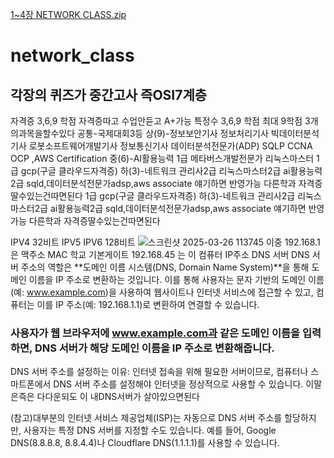 
[1~4장 NETWORK CLASS.zip](https://github.com/user-attachments/files/19458952/1.4.NETWORK.CLASS.zip)
# network_class

## 각장의 퀴즈가 중간고사 즉OSI7계층
자격증 3,6,9 학점
자격증따고 수업안듣고 A+가능 특정수 3,6,9 학점 최대 9학점 3개의과목을할수있다
공통-국제대회3등
상(9)-정보보안기사 정보처리기사 빅데이터분석기사 로봇소프트웨어개발기사 정보통신기사 데이터분석전문가(ADP) SQLP CCNA OCP ,AWS Certification
중(6)-AI활용능력 1급 메타버스개발전문가 리눅스마스터 1급 gcp(구글 클라우드자격증)
하(3)-네트워크 관리사2급 리눅스마스터2급 ai활용능력2급 sqld,데이터분석전문가adsp,aws associate
얘기하면 반영가능
다른학과 자격증딸수있는건따면된다 1급 gcp(구글 클라우드자격증)
하(3)-네트워크 관리사2급 리눅스마스터2급 ai활용능력2급 sqld,데이터분석전문가adsp,aws associate
얘기하면 반영가능
다른학과 자격증딸수있는건따면된다


IPV4 32비트
IPV5 
IPV6 128비트
![스크린샷 2025-03-26 113745](https://github.com/user-attachments/assets/56745e94-c510-4c61-984f-5c7784cb52a4)
이중 192.168.1은 맥주소 MAC 학교 기본게이트
192.168.45 는 이 컴퓨터 IP주소
DNS 서버
DNS 서버 주소의 역할은 **도메인 이름 시스템(DNS, Domain Name System)**을 통해 도메인 이름을 IP 주소로 변환하는 것입니다. 이를 통해 사용자는 문자 기반의 도메인 이름(예: www.example.com)을 사용하여 웹사이트나 인터넷 서비스에 접근할 수 있고, 컴퓨터는 이를 IP 주소(예: 192.168.1.1)로 변환하여 연결할 수 있습니다.
### 사용자가 웹 브라우저에 www.example.com과 같은 도메인 이름을 입력하면, DNS 서버가 해당 도메인 이름을 IP 주소로 변환해줍니다.
DNS 서버 주소를 설정하는 이유:
인터넷 접속을 위해 필요한 서버이므로, 컴퓨터나 스마트폰에서 DNS 서버 주소를 설정해야 인터넷을 정상적으로 사용할 수 있습니다.
이말은즉은 다다운되도 이 내DNS서버가 살아있으면된다

(참고)대부분의 인터넷 서비스 제공업체(ISP)는 자동으로 DNS 서버 주소를 할당하지만, 사용자는 특정 DNS 서버를 지정할 수도 있습니다. 예를 들어, Google DNS(8.8.8.8, 8.8.4.4)나 Cloudflare DNS(1.1.1.1)를 사용할 수 있습니다.
